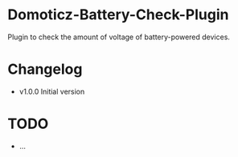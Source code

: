 # Domoticz-Battery-Check-Plugin
Plugin to check the amount of voltage of battery-powered devices.
# Changelog
* v1.0.0 Initial version
# TODO
* ...
